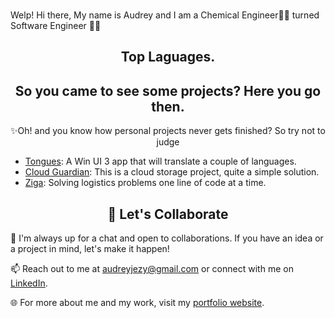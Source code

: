 ### 
Welp! Hi there,
My name is Audrey and I am a Chemical Engineer👩‍🔬 turned Software Engineer 👩‍💻

<h2 align="center">Top Laguages.</h2>
<!-- ![Top Langs](https://github-readme-stats.vercel.app/api/top-langs/?username=audrey-roe)(https://github.com/anuraghazra/github-readme-stats) -->
<!-- ![Audrey's GitHub stats](https://github-readme-stats.vercel.app/api?username=audrey-roe&show_icons=true&theme=radical) -->
<h2 align="center">So you came to see some projects? Here you go then.</h2>

<p align="center">
  ✨Oh! and you know how personal projects never gets finished? So try not to judge
</p>

- [Tongues](https://github.com/audrey-roe/Tongue): A Win UI 3 app that will translate a couple of languages.
- [Cloud Guardian](https://github.com/audrey-roe/cloud-test): This is a cloud storage project, quite a simple solution.
- [Ziga](https://github.com/audrey-roe/ziga-mobile/tree/master): Solving logistics problems one line of code at a time.

<h2 align="center">🚀 Let's Collaborate</h2>

💬 I'm always up for a chat and open to collaborations. If you have an idea or a project in mind, let's make it happen!

📫 Reach out to me at audreyjezy@gmail.com or connect with me on [LinkedIn](https://www.linkedin.com/in/ogonna-ezeonyedika-7b8686175).

🌐 For more about me and my work, visit my [portfolio website](https://audrey-roe.github.io/my-portfolio/).

